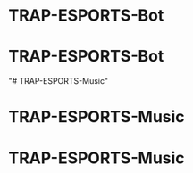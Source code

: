 # TRAP-ESPORTS-Bot
# TRAP-ESPORTS-Bot
"# TRAP-ESPORTS-Music" 
# TRAP-ESPORTS-Music
# TRAP-ESPORTS-Music

